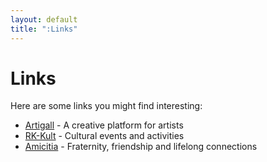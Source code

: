 ```yaml
---
layout: default
title: ":Links"
---
```


# Links

Here are some links you might find interesting:

- [Artigall](https://artigall.ch) - A creative platform for artists
- [RK-Kult](https://rk-kult.ch) - Cultural events and activities
- [Amicitia](https://amicitia.ch) - Fraternity, friendship and lifelong connections